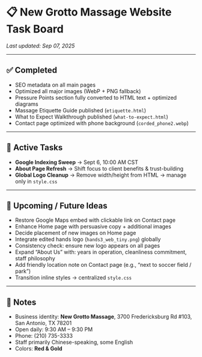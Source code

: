 # 📋 New Grotto Massage Website Task Board

_Last updated: Sep 07, 2025_

---

## ✅ Completed
- SEO metadata on all main pages
- Optimized all major images (WebP + PNG fallback)
- Pressure Points section fully converted to HTML text + optimized diagrams
- Massage Etiquette Guide published (`etiquette.html`)
- What to Expect Walkthrough published (`what-to-expect.html`)
- Contact page optimized with phone background (`corded_phone2.webp`)

---

## 🌱 Active Tasks
- **Google Indexing Sweep** → Sept 6, 10:00 AM CST
- **About Page Refresh** → Shift focus to client benefits & trust-building
- **Global Logo Cleanup** → Remove width/height from HTML → manage only in `style.css`

---

## 📌 Upcoming / Future Ideas
- Restore Google Maps embed with clickable link on Contact page
- Enhance Home page with persuasive copy + additional images
- Decide placement of new images on Home page
- Integrate edited hands logo (`hands3_web_tiny.png`) globally
- Consistency check: ensure new logo appears on all pages
- Expand “About Us” with: years in operation, cleanliness commitment, staff philosophy
- Add friendly location note on Contact page (e.g., “next to soccer field / park”)
- Transition inline styles → centralized `style.css`

---

## 📝 Notes
- Business identity: **New Grotto Massage**, 3700 Fredericksburg Rd #103, San Antonio, TX 78201
- Open daily: 9:30 AM – 9:30 PM
- Phone: (210) 735-3333
- Staff primarily Chinese-speaking, some English
- Colors: **Red & Gold**
